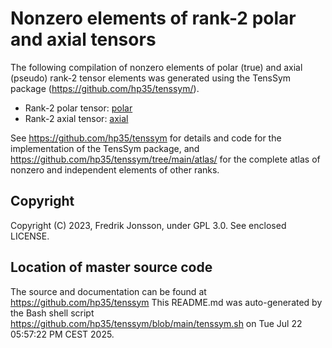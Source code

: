 # Nonzero elements of rank-2 polar and axial tensors

The following compilation of nonzero elements of polar (true) and axial (pseudo) rank-2 tensor elements was generated using the TensSym package (https://github.com/hp35/tenssym/).
- Rank-2 polar tensor: [polar](polar)
- Rank-2 axial tensor: [axial](axial)

See https://github.com/hp35/tenssym for details and code for the implementation of the TensSym package, and https://github.com/hp35/tenssym/tree/main/atlas/ for the complete atlas of nonzero and independent elements of other ranks.

## Copyright
Copyright (C) 2023, Fredrik Jonsson, under GPL 3.0. See enclosed LICENSE.

## Location of master source code
The source and documentation can be found at https://github.com/hp35/tenssym 
This README.md was auto-generated by the Bash shell script https://github.com/hp35/tenssym/blob/main/tenssym.sh on Tue Jul 22 05:57:22 PM CEST 2025.
